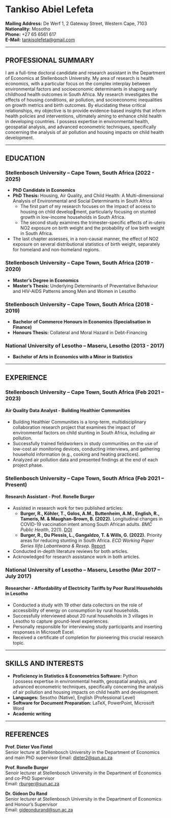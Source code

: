 # Tankiso Abiel Lefeta

**Mailing Address:** De Werf 1, 2 Gateway Street, Western Cape, 7103  
**Nationality:** Mosotho  
**Phone:** +27 65 6561 617  
**E-Mail:** [tankisolefeta@gmail.com](mailto:tankisolefeta@gmail.com)  

---

## PROFESSIONAL SUMMARY
I am a full-time doctoral candidate and research assistant in the Department of Economics at Stellenbosch University. My area of research is health economics, with a particular focus on the complex interplay between environmental factors and socioeconomic determinants in shaping early childhood health outcomes in South Africa. My research investigates the effects of housing conditions, air pollution, and socioeconomic inequalities on growth metrics and birth outcomes. By elucidating these critical relationships, my objective is to provide evidence-based insights that inform health policies and interventions, ultimately aiming to enhance child health in developing countries. I possess expertise in environmental health, geospatial analysis, and advanced econometric techniques, specifically concerning the analysis of air pollution and housing impacts on child health development.

---

## EDUCATION

### Stellenbosch University – Cape Town, South Africa (2022 - 2025)
- **PhD Candidate in Economics**
- **PhD Thesis:** Housing, Air Quality, and Child Health: A Multi-dimensional Analysis of Environmental and Social Determinants in South Africa
  - The first part of my research focuses on the impact of access to housing on child develop￾ment, particularly focusing on stunted growth in low-income households in South Africa.
  - The second study examines the trimester-specific effects of in-utero NO2 exposure on birth weight and the probability of low birth weight in South Africa.
- The last chapter assesses, in a non-causal manner, the effect of NO2 exposure on several distributional statistics of birth weight, separately for homeland and non-homeland regions.

### Stellenbosch University – Cape Town, South Africa (2019 - 2020)
- **Master’s Degree in Economics**
- **Master’s Thesis:** Underlying Determinants of Preventative Behaviour and HIV-AIDS Patterns among Men and Women in Lesotho

### Stellenbosch University – Cape Town, South Africa (2018 - 2019)
- **Bachelor of Commerce Honours in Economics (Specialisation in Finance)**
- **Honours Thesis:** Collateral and Moral Hazard in Debt-Financing

### National University of Lesotho – Maseru, Lesotho (2013 - 2017)
- **Bachelor of Arts in Economics with a Minor in Statistics**

---

## EXPERIENCE

### Stellenbosch University – Cape Town, South Africa (Feb 2021 – 2023)
#### **Air Quality Data Analyst - Building Healthier Communities**
- Building Healthier Communities is a long-term, multidisciplinary collaboration research project that examines the impact of environmental factors on child stunting in South Africa, including air pollution.
- Successfully trained fieldworkers in study communities on the use of low-cost air monitoring devices, conducting interviews, and gathering household information (e.g., cooking and heating practices).
- Analyzed air pollution data and presented findings at the end of each project phase.

### Stellenbosch University – Cape Town, South Africa (Feb 2021 – Present)
#### **Research Assistant - Prof. Ronelle Burger**
- Assisted in research work for two published articles:
  - **Burger, R., Köhler, T., Golos, A.M., Buttenheim, A.M., English, R., Tameris, M. & Maughan-Brown, B. (2022).** Longitudinal changes in COVID-19 vaccination intent among South African adults. *BMC Public Health*, 22(1). [DOI](https://doi.org/10.1186/s12889-022-12826-5)
  - **Burger, R., Du Plessis, L., Gangaldzo, T. & Wills, G. (2022).** Priority areas for reducing stunting in South Africa. *ECD Working Paper Series Ilifa Labantwana & Resep*. [Report](https://ilifalabantwana.co.za/wp-content/uploads/2022/08/Ilifa-Labantwana-Reducing-Stunting-in-SA-report-V05.pdf)
- Conducted in-depth literature reviews for both articles.
- Acknowledged for research assistance work in both articles.

### National University of Lesotho – Maseru, Lesotho (Mar 2017 – July 2017)
#### **Researcher - Affordability of Electricity Tariffs by Poor Rural Households in Lesotho**
- Conducted a study with 19 other data collectors on the role of accessibility of energy on consumption by rural households.
- Successfully interviewed about 20 rural households in 3 villages in Lesotho to capture ground-level experiences.
- Personally responsible for interviewing study participants and inserting responses in Microsoft Excel.
- Received a certificate of completion for pioneering this crucial research topic.

---

## SKILLS AND INTERESTS
- **Proficiency in Statistics & Econometrics Software:** Python  
I possess expertise in environmental health, geospatial analysis, and advanced econometric techniques, specifically concerning the analysis of air pollution and housing impacts on child health and development. 
- **Languages:** Sesotho (Native), English (Professional Level)  
- **Software for Document Preparation:** LaTeX, PowerPoint, Microsoft Word  
- **Academic writing**  

---

## REFERENCES

**Prof. Dieter Von Fintel**  
Senior lecture at Stellenbosch University in the Department of Economics and main PhD supervisor
Email: [dieter2@sun.ac.za](mailto:dieter2@sun.ac.za)

**Prof. Ronelle Burger**  
Senoir lecturer at Stellenbosch University in the Department of Economics and co-PhD Supervisor  
Email: [rburger@sun.ac.za](mailto:rburger@sun.ac.za)  

**Dr. Gideon Du Rand**  
Senior lecturer at Stellenbosch University in the Department of Economics and Honour’s Supervisor  
Email: [gideondurand@sun.ac.za](mailto:gideondurand@sun.ac.za)  

